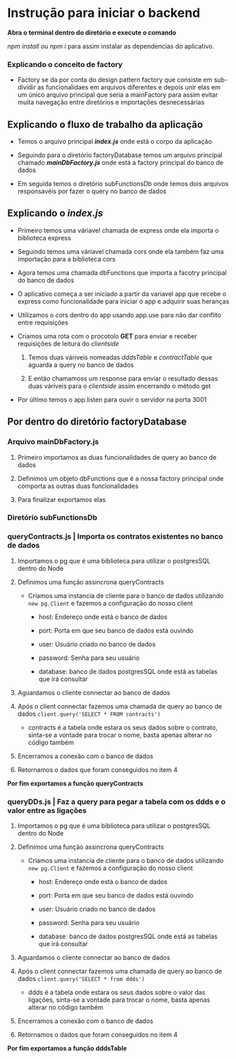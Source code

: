 # Instrução para iniciar o backend

**Abra o terminal dentro do diretório e execute o comando**

_npm install ou npm i_ para assim instalar as dependencias do aplicativo.

   ### Explicando o conceito de factory
  - Factory se da por conta do design pattern factory que consiste em sub-dividir as funcionalidaes em arquivos diferentes e depois unir         elas em um único arquivo principal que seria a mainFactory para assim evitar muita navegação entre diretórios e importações desnecessárias 

## Explicando o fluxo de trabalho da aplicação

- Temos o arquivo principal **_index.js_**  onde está o corpo da aplicação

- Seguindo para o diretório factoryDatabase temos um arquivo principal chamado **_mainDbFactory.js_** onde está a factory principal do banco de dados

- Em seguida temos o diretório subFunctionsDb onde temos dois arquivos responsavéis por fazer o query no banco de dados


## Explicando o _index.js_

- Primeiro temos uma váriavel chamada de express onde ela importa o biblioteca express

- Seguindo temos uma váriavel chamada cors onde ela também faz uma importação para a biblioteca cors

- Agora temos uma chamada dbFunctions que importa a facotry principal do banco de dados

- O aplicativo começa a ser iniciado a partir da variavel app que recebe o express como funcionalidade para iniciar o app e adquirir suas heranças

- Utilizamos o cors dentro do app usando app.use para não dar conflito entre requisições 

- Criamos uma rota com o procotolo **GET** para enviar e receber requisições de leitura do _clientside_
  1. Temos duas váriveis nomeadas _dddsTable_ e _contractTable_ que aguarda a query no banco de dados

  2. E então chamamoss um response para enviar o resultado dessas duas váriveis para o _clientside_ assim encerrando o método get

- Por último temos o app.listen para ouvir o servidor na porta 3001

## Por dentro do diretório factoryDatabase
 
  ### Arquivo mainDbFactory.js
  1. Primeiro importamos as duas funcionalidades de query ao banco de dados
  
  2. Definimos um objeto dbFunctions que é a nossa factory principal onde comporta as outras duas funcionalidades

  3. Para finalizar exportamos elas
 
 ### Diretório subFunctionsDb
 
 ### queryContracts.js | Importa os contratos existentes no banco de dados
  1. Importamos o pg que é uma biblioteca para utilizar o postgresSQL dentro do Node
  
  2. Definimos uma função assincrona queryContracts
  
     - Criamos uma instancia de cliente para o banco de dados utilizando ```new pg.Client``` e fazemos a configuração do nosso client
     
       - host: Endereço onde está o banco de dados
       
       - port: Porta em que seu banco de dados está ouvindo
       
       - user: Usuário criado no banco de dados
       
       - password: Senha para seu usuário
       
       - database: banco de dados postgresSQL onde está as tabelas que irá consultar
       
  3. Aguardamos o cliente connectar ao banco de dados

  4. Após o client connectar fazemos uma chamada de query ao banco de dados ```client.query('SELECT * FROM contracts')```
     - contracts é a tabela onde estara os seus dados sobre o contrato, sinta-se a vontade para trocar o nome, basta apenas alterar no código também

  5. Encerramos a conexão com o banco de dados

  6. Retornamos o dados que foram conseguidos no item 4

**Por fim exportamos a função queryContracts**


 ### queryDDs.js | Faz a query para pegar a tabela com os ddds e o valor entre as ligações 
 
  1. Importamos o pg que é uma biblioteca para utilizar o postgresSQL dentro do Node
  
  2. Definimos uma função assincrona queryContracts
  
     - Criamos uma instancia de cliente para o banco de dados utilizando ```new pg.Client``` e fazemos a configuração do nosso client
     
       - host: Endereço onde está o banco de dados
       
       - port: Porta em que seu banco de dados está ouvindo
       
       - user: Usuário criado no banco de dados
       
       - password: Senha para seu usuário
       
       - database: banco de dados postgresSQL onde está as tabelas que irá consultar
       
  3. Aguardamos o cliente connectar ao banco de dados

  4. Após o client connectar fazemos uma chamada de query ao banco de dados ```client.query('SELECT * from ddds')```
     - ddds é a tabela onde estara os seus dados sobre o valor das ligações, sinta-se a vontade para trocar o nome, basta apenas alterar no código também

  5. Encerramos a conexão com o banco de dados

  6. Retornamos o dados que foram conseguidos no item 4

**Por fim exportamos a função dddsTable**
